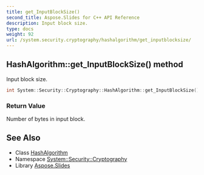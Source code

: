 ```yaml
---
title: get_InputBlockSize()
second_title: Aspose.Slides for C++ API Reference
description: Input block size.
type: docs
weight: 92
url: /system.security.cryptography/hashalgorithm/get_inputblocksize/
---
```

## HashAlgorithm::get_InputBlockSize() method


Input block size.

```cpp
int System::Security::Cryptography::HashAlgorithm::get_InputBlockSize() override
```


### Return Value

Number of bytes in input block.

## See Also

* Class [HashAlgorithm](../)
* Namespace [System::Security::Cryptography](../../)
* Library [Aspose.Slides](../../../)